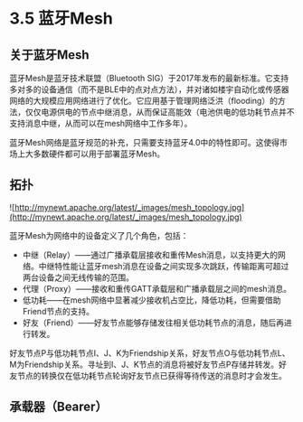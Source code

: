 # 3.5 蓝牙Mesh

## 关于蓝牙Mesh

蓝牙Mesh是蓝牙技术联盟（Bluetooth SIG）于2017年发布的最新标准。它支持多对多的设备通信（而不是BLE中的点对点方法），并对诸如楼宇自动化或传感器网络的大规模应用网络进行了优化。它应用基于管理网络泛洪（flooding）的方法，仅仅电源供电的节点中继消息，从而保证高能效（电池供电的低功耗节点并不支持消息中继，从而可以在mesh网络中工作多年）。

蓝牙Mesh网络是蓝牙规范的补充，只需要支持蓝牙4.0中的特性即可。这使得市场上大多数硬件都可以用于部署蓝牙Mesh。

## 拓扑

![http://mynewt.apache.org/latest/_images/mesh_topology.jpg](http://mynewt.apache.org/latest/_images/mesh_topology.jpg)

蓝牙Mesh为网络中的设备定义了几个角色，包括：

- 中继（Relay）——通过广播承载层接收和重传Mesh消息，以支持更大的网络。中继特性能让蓝牙mesh消息在设备之间实现多次跳跃，传输距离可超过两台设备之间无线传输的范围。
- 代理（Proxy）——接收和重传GATT承载层和广播承载层之间的mesh消息。
- 低功耗——在mesh网络中显著减少接收机占空比，降低功耗，但需要借助Friend节点的支持。
- 好友（Friend）——好友节点能够存储发往相关低功耗节点的消息，随后再进行转发。



好友节点P与低功耗节点I、J、K为Friendship关系，好友节点O与低功耗节点L、M为Friendship关系。寻址到I、J、K节点的消息将被好友节点P存储并转发。好友节点的转换仅在低功耗节点轮询好友节点已获得等待传送的消息时才会发生。



## 承载器（Bearer）

